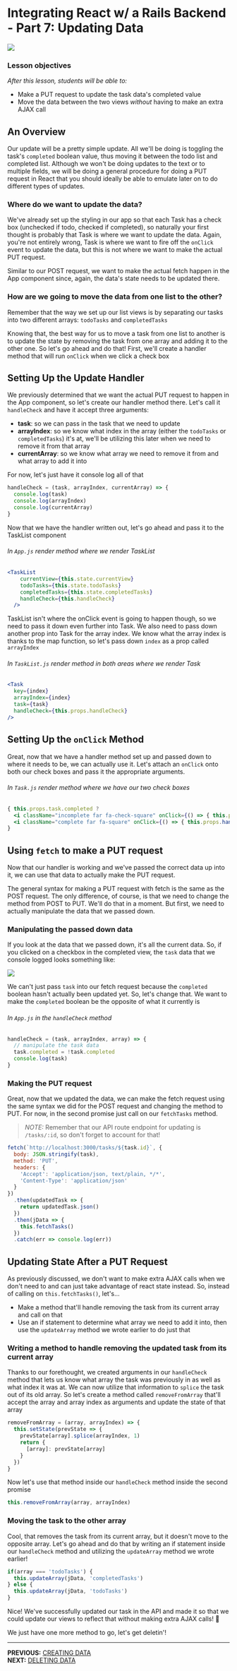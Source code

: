# Integrating React w/ a Rails Backend - Part 7: Updating Data

![](https://imgur.com/p48DbjY.png)

### Lesson objectives

_After this lesson, students will be able to:_

  - Make a PUT request to update the task data's completed value
  - Move the data between the two views _without_ having to make an extra AJAX call

## An Overview

Our update will be a pretty simple update. All we'll be doing is toggling the task's `completed` boolean value, thus moving it between the todo list and completed list. Although we won't be doing updates to the text or to multiple fields, we will be doing a general procedure for doing a PUT request in React that you should ideally be able to emulate later on to do different types of updates.

### Where do we want to update the data?

We've already set up the styling in our app so that each Task has a check box (unchecked if todo, checked if completed), so naturally your first thought is probably that Task is where we want to update the data. Again, you're not entirely wrong, Task is where we want to fire off the `onClick` event to update the data, but this is not where we want to make the actual PUT request.

Similar to our POST request, we want to make the actual fetch happen in the App component since, again, the data's state needs to be updated there.

### How are we going to move the data from one list to the other?

Remember that the way we set up our list views is by separating our tasks into two different arrays: `todoTasks` and `completedTasks`

Knowing that, the best way for us to move a task from one list to another is to update the state by removing the task from one array and adding it to the other one. So let's go ahead and do that! First, we'll create a handler method that will run `onClick` when we click a check box

## Setting Up the Update Handler

We previously determined that we want the actual PUT request to happen in the App component, so let's create our handler method there. Let's call it `handleCheck` and have it accept three arguments:

  - **task**: so we can pass in the task that we need to update
  - **arrayIndex**: so we know what index in the array (either the `todoTasks` or `completedTasks`) it's at, we'll be utilizing this later when we need to remove it from that array
  - **currentArray**: so we know what array we need to remove it from and what array to add it into

For now, let's just have it console log all of that

```js
handleCheck = (task, arrayIndex, currentArray) => {
  console.log(task)
  console.log(arrayIndex)
  console.log(currentArray)
}
```

Now that we have the handler written out, let's go ahead and pass it to the TaskList component

###### In `App.js` render method where we render TaskList

```jsx
<TaskList
    currentView={this.state.currentView}
    todoTasks={this.state.todoTasks}
    completedTasks={this.state.completedTasks}
    handleCheck={this.handleCheck}
  />
```

TaskList isn't where the onClick event is going to happen though, so we need to pass it down even further into Task. We also need to pass down another prop into Task for the array index. We know what the array index is thanks to the map function, so let's pass down `index` as a prop called `arrayIndex`

###### In `TaskList.js` render method in both areas where we render Task

```jsx
<Task
  key={index}
  arrayIndex={index}
  task={task}
  handleCheck={this.props.handleCheck}
/>
```

## Setting Up the `onClick` Method

Great, now that we have a handler method set up and passed down to where it needs to be, we can actually use it. Let's attach an `onClick` onto both our check boxes and pass it the appropriate arguments.

###### In `Task.js` render method where we have our two check boxes

```jsx
{ this.props.task.completed ?
  <i className="incomplete far fa-check-square" onClick={() => { this.props.handleCheck(this.props.task, this.props.arrayIndex, 'completedTasks')}}></i> :
  <i className="complete far fa-square" onClick={() => { this.props.handleCheck(this.props.task, this.props.arrayIndex, 'todoTasks')}}></i>
}
```

## Using `fetch` to make a PUT request  

Now that our handler is working and we've passed the correct data up into it, we can use that data to actually make the PUT  request.

The general syntax for making a PUT request with fetch is the same as the POST request. The only difference, of course, is that we need to change the method from POST to PUT. We'll do that in a moment. But first, we need to actually manipulate the data that we passed down.

### Manipulating the passed down data

If you look at the data that we passed down, it's all the current data. So, if you clicked on a checkbox in the completed view, the `task` data that we console logged looks something like:

![](https://i.imgur.com/pgaZjln.png)

We can't just pass `task` into our fetch request because the `completed` boolean hasn't actually been updated yet. So, let's change that. We want to make the `completed` boolean be the opposite of what it currently is

###### In `App.js` in the `handleCheck` method

```js
handleCheck = (task, arrayIndex, array) => {
  // manipulate the task data
  task.completed = !task.completed
  console.log(task)
}
```

### Making the PUT request

Great, now that we updated the data, we can make the fetch request using the same syntax we did for the POST request and changing the method to PUT. For now, in the second promise just call on our `fetchTasks` method.

> _NOTE:_ Remember that our API route endpoint for updating is `/tasks/:id`, so don't forget to account for that!

```js
fetch(`http://localhost:3000/tasks/${task.id}`, {
  body: JSON.stringify(task),
  method: 'PUT',
  headers: {
    'Accept': 'application/json, text/plain, */*',
    'Content-Type': 'application/json'
  }
})
  .then(updatedTask => {
    return updatedTask.json()
  })
  .then(jData => {
    this.fetchTasks()
  })
  .catch(err => console.log(err))
```

## Updating State After a PUT Request

As previously discussed, we don't want to make extra AJAX calls when we don't need to and can just take advantage of react state instead. So, instead of calling on `this.fetchTasks()`, let's...

  - Make a method that'll handle removing the task from its current array and call on that
  - Use an if statement to determine what array we need to add it into, then use the `updateArray` method we wrote earlier to do just that

### Writing a method to handle removing the updated task from its current array

Thanks to our forethought, we created arguments in our `handleCheck` method that lets us know what array the task was previously in as well as what index it was at. We can now utilize that information to `splice` the task out of its old array. So let's create a method called `removeFromArray` that'll accept the array and array index as arguments and update the state of that array

```js
removeFromArray = (array, arrayIndex) => {
  this.setState(prevState => {
    prevState[array].splice(arrayIndex, 1)
    return {
      [array]: prevState[array]
    }
  })
}
```

Now let's use that method inside our `handleCheck` method inside the second promise

```js
this.removeFromArray(array, arrayIndex)
```

### Moving the task to the other array

Cool, that removes the task from its current array, but it doesn't move to the opposite array. Let's go ahead and do that by writing an if statement inside our `handleCheck` method and utilizing the `updateArray` method we wrote earlier!

```js
if(array === 'todoTasks') {
  this.updateArray(jData, 'completedTasks')
} else {
  this.updateArray(jData, 'todoTasks')
}
```

Nice! We've successfully updated our task in the API and made it so that we could update our views to reflect that without making extra AJAX calls! 🎉

We just have one more method to go, let's get deletin'!

---

**PREVIOUS:** [CREATING DATA](6_Creating_Data.md)<br/>
**NEXT:** [DELETING DATA](8_Deleting_Data.md)
